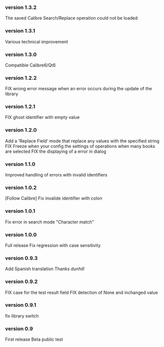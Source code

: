 ### version 1.3.2
The saved Calibre Search/Replace operation could not be loaded

### version 1.3.1
Various technical improvement

### version 1.3.0
Compatible Calibre6/Qt6

### version 1.2.2
FIX wrong error message when an error occurs during the update of the library

### version 1.2.1
FIX ghost identifier with empty value

### version 1.2.0
Add a 'Replace Field' mode that replace any values with the specified string
FIX Freeze when your config the settings of operations when many books are selected
FIX the displaying of a error in dialog

### version 1.1.0
Improved handling of errors with invalid identifiers

### version 1.0.2
[Follow Calibre] Fix invalide identifier with colon

### version 1.0.1
Fix error in search mode "Character match"

### version 1.0.0
Full release
Fix regression with case sensitivity

### version 0.9.3
Add Spanish translation
Thanks *dunhill*

### version 0.9.2
FIX case for the test result field
FIX detection of None and inchanged value

### version 0.9.1
fix library switch

### version 0.9
First release
Beta public test